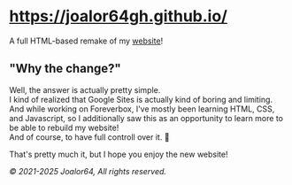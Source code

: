 # https://joalor64gh.github.io/
A full HTML-based remake of my [website](https://sites.google.com/view/joalor64website-new/)! <br>

## "Why the change?"
Well, the answer is actually pretty simple. <br>
I kind of realized that Google Sites is actually kind of boring and limiting. And while working on Foreverbox, I've mostly been learning HTML, CSS, and Javascript, so I additionally saw this as an opportunity to learn more to be able to rebuild my website! <br>
And of course, to have full controll over it. :troll:

That's pretty much it, but I hope you enjoy the new website!

*© 2021-2025 Joalor64, All rights reserved.*